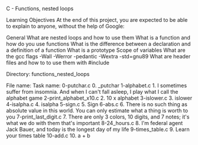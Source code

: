 
C - Functions, nested loops




Learning Objectives
At the end of this project, you are expected to be able to explain to anyone, without the help of Google:

General
What are nested loops and how to use them
What is a function and how do you use functions
What is the difference between a declaration and a definition of a function
What is a prototype
Scope of variables
What are the gcc flags -Wall -Werror -pedantic -Wextra -std=gnu89
What are header files and how to to use them with #include



Directory: functions_nested_loops

File name:			Task name:
		0-putchar.c			0. _putchar
		1-alphabet.c			1. I sometimes suffer from insomnia. 
						   And when I can't fall asleep, 
						   I play what I call the alphabet game
		2-print_alphabet_x10.c		2. 10 x alphabet
		3-islower.c			3. islower
		4-isalpha.c			4. isalpha
		5-sign.c			5. Sign
		6-abs.c				6. There is no such thing as absolute value in this world. 
						   You can only estimate what a thing is worth to you
		7-print_last_digit.c		7. There are only 3 colors, 10 digits, and 7 notes; 
						   it's what we do with them that's important
		8-24_hours.c			8. I'm federal agent Jack Bauer, and today is the longest day of my life
		9-times_table.c			9. Learn your times table
		10-add.c			10. a + b


